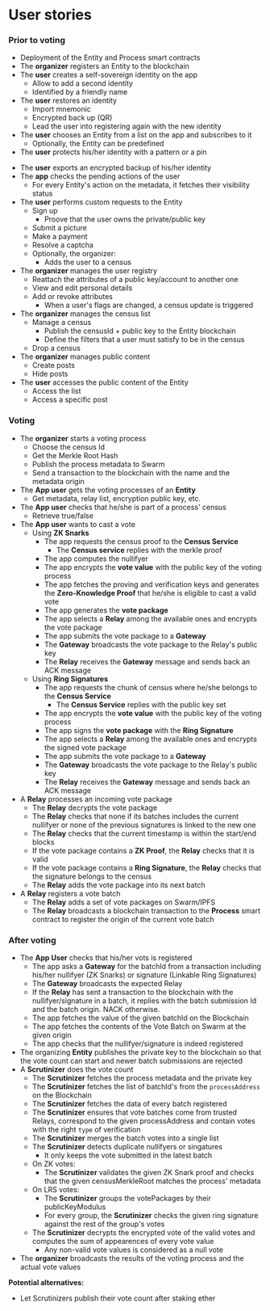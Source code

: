# User stories

### Prior to voting

- Deployment of the Entity and Process smart contracts
- The **organizer** registers an Entity to the blockchain
- The **user** creates a self-sovereign identity on the app
  - Allow to add a second identity
  - Identified by a friendly name
- The **user** restores an identity
	- Import mnemonic
	- Encrypted back up (QR)
	- Lead the user into registering again with the new identity
- The **user** chooses an Entity from a list on the app and subscribes to it
	- Optionally, the Entity can be predefined
- The **user** protects his/her identity with a pattern or a pin
<!-- - The **user** unlocks the app to access the content -->
- The **user** exports an encrypted backup of his/her identity
- The **app** checks the pending actions of the user
	- For every Entity's action on the metadata, it fetches their visibility status
- The **user** performs custom requests to the Entity
	- Sign up
	  - Proove that the user owns the private/public key
	- Submit a picture
	- Make a payment
	- Resolve a captcha
	- Optionally, the organizer:
		- Adds the user to a census
- The **organizer** manages the user registry
	- Reattach the attributes of a public key/account to another one
	- View and edit personal details
	- Add or revoke attributes
	  - When a user's flags are changed, a census update is triggered
- The **organizer** manages the census list
	- Manage a census
		- Publish the censusId + public key to the Entity blockchain
		- Define the filters that a user must satisfy to be in the census
	- Drop a census
- The **organizer** manages public content
  - Create posts
  - Hide posts
- The **user** accesses the public content of the Entity
	- Access the list
	- Access a specific post

### Voting

- The **organizer** starts a voting process
	- Choose the census Id
	- Get the Merkle Root Hash
	<!-- - Publish the Merkle Tree to Swarm -->
	- Publish the process metadata to Swarm
	- Send a transaction to the blockchain with the name and the metadata origin
- The **App user** gets the voting processes of an **Entity**
	- Get metadata, relay list, encryption public key, etc.
- The **App user** checks that he/she is part of a process' census
	- Retrieve true/false
- The **App user** wants to cast a vote
	- Using **ZK Snarks**
		- The app requests the census proof to the **Census Service**
			- The **Census service** replies with the merkle proof
		- The app computes the nullifyer
		- The app encrypts the **vote value** with the public key of the voting process
		- The app fetches the proving and verification keys and generates the **Zero-Knowledge Proof** that he/she is eligible to cast a valid vote
		- The app generates the **vote package**
		<!-- - ~POW~ -->
		- The app selects a **Relay** among the available ones and encrypts the vote package
		- The app submits the vote package to a **Gateway**
		- The **Gateway** broadcasts the vote package to the Relay's public key
		- The **Relay** receives the **Gateway** message and sends back an ACK message
	- Using **Ring Signatures**
		- The app requests the chunk of census where he/she belongs to the **Census Service**
			- The **Census Service** replies with the public key set
		- The app encrypts the **vote value** with the public key of the voting process
		- The app signs the **vote package** with the **Ring Signature**
		<!-- - ~POW~ -->
		- The app selects a **Relay** among the available ones and encrypts the signed vote package
		- The app submits the vote package to a **Gateway**
		- The **Gateway** broadcasts the vote package to the Relay's public key
		- The **Relay** receives the **Gateway** message and sends back an ACK message
- A **Relay** processes an incoming vote package
	- The **Relay** decrypts the vote package
	- The **Relay** checks that none if its batches includes the current nullifyer or none of the previous signatures is linked to the  new one
	- The **Relay** checks that the current timestamp is within the start/end blocks
	- If the vote package contains a **ZK Proof**, the **Relay** checks that it is valid
	- If the vote package contains a **Ring Signature**, the **Relay** checks that the signature belongs to the census	
	- The **Relay** adds the vote package into its next batch
- A **Relay** registers a vote batch
	- The **Relay** adds a set of vote packages on Swarm/IPFS
	- The **Relay** broadcasts a blockchain transaction to the **Process** smart contract to register the origin of the current vote batch
  
### After voting

- The **App User** checks that his/her vots is registered
	- The app asks a **Gateway** for the batchId from a transaction including his/her nullifyer (ZK Snarks) or signature (Linkable Ring Signatures)
	- The **Gateway** broadcasts the expected Relay
	- If the **Relay** has sent a transaction to the blockchain with the nullifyer/signature in a batch, it replies with the batch submission Id and the batch origin. NACK otherwise.
	- The app fetches the value of the given batchId on the Blockchain
	- The app fetches the contents of the Vote Batch on Swarm at the given origin
	- The app checks that the nullifyer/signature is indeed registered
- The organizing **Entity** publishes the private key to the blockchain so that the vote count can start and newer batch submissions are rejected
- A **Scrutinizer** does the vote count
	- The **Scrutinizer** fetches the process metadata and the private key
	- The **Scrutinizer** fetches the list of batchId's from the `processAddress` on the Blockchain
	- The **Scrutinizer** fetches the data of every batch registered
	- The **Scrutinizer** ensures that vote batches come from trusted Relays, correspond to the given processAddress and contain votes with the right  `type` of verification
	- The **Scrutinizer** merges the batch votes into a single list
	- The **Scrutinizer** detects duplicate nullifyers or singatures
		- It only keeps the vote submitted in the latest batch
	- On ZK votes:
		- The **Scrutinizer** validates the given ZK Snark proof and checks that the given censusMerkleRoot matches the process' metadata
	- On LRS votes: 
		- The **Scrutinizer** groups the votePackages by their publicKeyModulus
		- For every group, the **Scrutinizer** checks the given ring signature against the rest of the group's votes
	- The **Scrutinizer** decrypts the encrypted vote of the valid votes and computes the sum of appearences of every vote value
		- Any non-valid vote values is considered as a null vote
- The **organizer** broadcasts the results of the voting process and the actual vote values

**Potential alternatives:**
- Let Scrutinizers publish their vote count after staking ether
